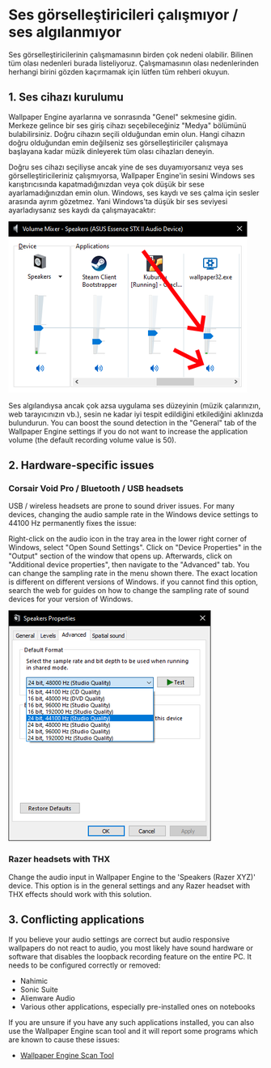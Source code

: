 # Ses görselleştiricileri çalışmıyor / ses algılanmıyor

Ses görselleştiricilerinin çalışmamasının birden çok nedeni olabilir. Bilinen tüm olası nedenleri burada listeliyoruz. Çalışmamasının olası nedenlerinden herhangi birini gözden kaçırmamak için lütfen tüm rehberi okuyun.

## 1. Ses cihazı kurulumu
Wallpaper Engine ayarlarına ve sonrasında "Genel" sekmesine gidin. Merkeze gelince bir ses giriş cihazı seçebileceğiniz "Medya" bölümünü bulabilirsiniz. Doğru cihazın seçili olduğundan emin olun. Hangi cihazın doğru olduğundan emin değilseniz ses görselleştiriciler çalışmaya başlayana kadar müzik dinleyerek tüm olası cihazları deneyin.

Doğru ses cihazı seçiliyse ancak yine de ses duyamıyorsanız veya ses görselleştiricileriniz çalışmıyorsa, Wallpaper Engine'in sesini Windows ses karıştırıcısında kapatmadığınızdan veya çok düşük bir sese ayarlamadığınızdan emin olun. Windows, ses kaydı ve ses çalma için sesler arasında ayrım gözetmez. Yani Windows'ta düşük bir ses seviyesi ayarladıysanız ses kaydı da çalışmayacaktır:

![Windows ses karıştırıcısında sesi artırın ve Wallpaper Engine'in sesini açın](./audiomixer.png)

Ses algılandıysa ancak çok azsa uygulama ses düzeyinin (müzik çalarınızın, web tarayıcınızın vb.), sesin ne kadar iyi tespit edildiğini etkilediğini aklınızda bulundurun. You can boost the sound detection in the "General" tab of the Wallpaper Engine settings if you do not want to increase the application volume (the default recording volume value is 50).

## 2. Hardware-specific issues

### Corsair Void Pro / Bluetooth / USB headsets

USB / wireless headsets are prone to sound driver issues. For many devices, changing the audio sample rate in the Windows device settings to 44100 Hz permanently fixes the issue:

Right-click on the audio icon in the tray area in the lower right corner of Windows, select "Open Sound Settings". Click on "Device Properties" in the "Output" section of the window that opens up. Afterwards, click on "Additional device properties", then navigate to the "Advanced" tab. You can change the sampling rate in the menu shown there. The exact location is different on different versions of Windows. if you cannot find this option, search the web for guides on how to change the sampling rate of sound devices for your version of Windows.

![Set the sampling rate to "24 bit, 44100 Hz"](./samplingrate.png)

### Razer headsets with THX

Change the audio input in Wallpaper Engine to the 'Speakers (Razer XYZ)' device. This option is in the general settings and any Razer headset with THX effects should work with this solution.

## 3. Conflicting applications

If you believe your audio settings are correct but audio responsive wallpapers do not react to audio, you most likely have sound hardware or software that disables the loopback recording feature on the entire PC. It needs to be configured correctly or removed:

* Nahimic
* Sonic Suite
* Alienware Audio
* Various other applications, especially pre-installed ones on notebooks

If you are unsure if you have any such applications installed, you can also use the Wallpaper Engine scan tool and it will report some programs which are known to cause these issues:

* [Wallpaper Engine Scan Tool](/debug/scantool.html)


